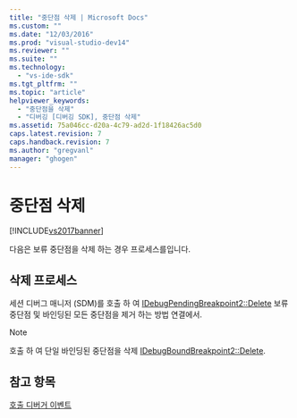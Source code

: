 ```yaml
---
title: "중단점 삭제 | Microsoft Docs"
ms.custom: ""
ms.date: "12/03/2016"
ms.prod: "visual-studio-dev14"
ms.reviewer: ""
ms.suite: ""
ms.technology: 
  - "vs-ide-sdk"
ms.tgt_pltfrm: ""
ms.topic: "article"
helpviewer_keywords: 
  - "중단점을 삭제"
  - "디버깅 [디버깅 SDK], 중단점 삭제"
ms.assetid: 75a046cc-d20a-4c79-ad2d-1f18426ac5d0
caps.latest.revision: 7
caps.handback.revision: 7
ms.author: "gregvanl"
manager: "ghogen"
---
```

# 중단점 삭제
[!INCLUDE[vs2017banner](../../code-quality/includes/vs2017banner.md)]

다음은 보류 중단점을 삭제 하는 경우 프로세스를입니다.  
  
## 삭제 프로세스  
 세션 디버그 매니저 \(SDM\)를 호출 하 여  [IDebugPendingBreakpoint2::Delete](../../extensibility/debugger/reference/idebugpendingbreakpoint2-delete.md) 보류 중단점 및 바인딩된 모든 중단점을 제거 하는 방법 연결에서.  
  
> [!NOTE]
>  호출 하 여 단일 바인딩된 중단점을 삭제  [IDebugBoundBreakpoint2::Delete](../../extensibility/debugger/reference/idebugboundbreakpoint2-delete.md).  
  
## 참고 항목  
 [호출 디버거 이벤트](../../extensibility/debugger/calling-debugger-events.md)
